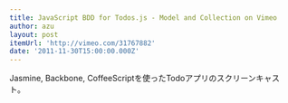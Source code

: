 ```yaml
---
title: JavaScript BDD for Todos.js - Model and Collection on Vimeo
author: azu
layout: post
itemUrl: 'http://vimeo.com/31767882'
date: '2011-11-30T15:00:00.000Z'
---
```

Jasmine, Backbone, CoffeeScriptを使ったTodoアプリのスクリーンキャスト。

